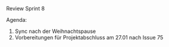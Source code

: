 Review Sprint 8

Agenda:

1. Sync nach der Weihnachtspause
2. Vorbereitungen für Projektabschluss am 27.01 nach Issue 75
